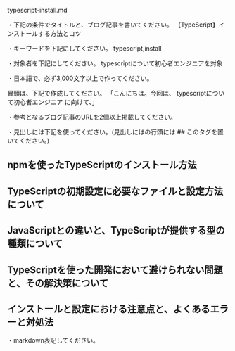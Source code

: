 typescript-install.md

・下記の条件でタイトルと、ブログ記事を書いてください。
【TypeScript】インストールする方法とコツ

・キーワードを下記にしてください。
typescript,install

・対象者を下記にしてください。
  typescriptについて初心者エンジニアを対象


・日本語で、必ず3,000文字以上で作ってください。

冒頭は、下記で作成してください。
「こんにちは。今回は、
typescriptについて初心者エンジニア
に向けて、」

・参考となるブログ記事のURLを2個以上掲載してください。

・見出しには下記を使ってください。(見出しにはの行頭には ## このタグを置いてください。)
## npmを使ったTypeScriptのインストール方法
## TypeScriptの初期設定に必要なファイルと設定方法について
## JavaScriptとの違いと、TypeScriptが提供する型の種類について
## TypeScriptを使った開発において避けられない問題と、その解決策について
## インストールと設定における注意点と、よくあるエラーと対処法


・markdown表記してください。

